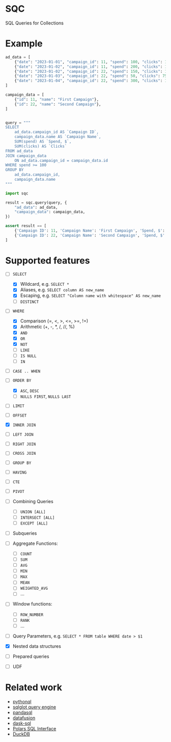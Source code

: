 # SQC

SQL Queries for Collections

# Example

```python
ad_data = [
    {"date": "2023-01-01", "campaign_id": 11, "spend": 100, "clicks": 1000},
    {"date": "2023-01-02", "campaign_id": 11, "spend": 200, "clicks": 1500},
    {"date": "2023-01-02", "campaign_id": 22, "spend": 150, "clicks": 1100},
    {"date": "2023-01-03", "campaign_id": 22, "spend": 50, "clicks": 750},
    {"date": "2023-01-04", "campaign_id": 22, "spend": 300, "clicks": 1050},
]

campaign_data = [
    {"id": 11, "name": "First Campaign"},
    {"id": 22, "name": "Second Campaign"},
]


query = """
SELECT
    ad_data.campaign_id AS `Campaign ID`,
    campaign_data.name AS `Campaign Name`,
    SUM(spend) AS `Spend, $`,
    SUM(clicks) AS `Clicks`
FROM ad_data
JOIN campaign_data
    ON ad_data.campaign_id = campaign_data.id
WHERE spend >= 100
GROUP BY
    ad_data.campaign_id,
    campaign_data.name
"""

import sqc

result = sqc.query(query, {
    "ad_data": ad_data,
    "campaign_data": campaign_data,
})

assert result == [
    {'Campaign ID': 11, 'Campaign Name': 'First Campaign', 'Spend, $': 300, 'Clicks': 2500},
    {'Campaign ID': 22, 'Campaign Name': 'Second Campaign', 'Spend, $': 450, 'Clicks': 2150},
]
```

# Supported features

- [ ] `SELECT`
  - [x] Wildcard, e.g. `SELECT *`
  - [x] Aliases, e.g. `SELECT column AS new_name`
  - [x] Escaping, e.g. `SELECT "Column name with whitespace" AS new_name`
  - [ ] `DISTINCT`
- [ ] `WHERE`
  - [x] Comparison (=, <, >, <=, >=, !=)
  - [x] Arithmetic (+, -, *, /, //, %)
  - [x] `AND`
  - [x] `OR`
  - [x] `NOT`
  - [ ] `LIKE`
  - [ ] `IS NULL`
  - [ ] `IN`
- [ ] `CASE .. WHEN`
- [ ] `ORDER BY`
    - [x] `ASC`, `DESC`
    - [ ] `NULLS FIRST`, `NULLS LAST`
- [ ] `LIMIT`
- [ ] `OFFSET`
- [x] `INNER JOIN`
- [ ] `LEFT JOIN`
- [ ] `RIGHT JOIN`
- [ ] `CROSS JOIN`
- [ ] `GROUP BY`
- [ ] `HAVING`
- [ ] `CTE`
- [ ] `PIVOT`
- [ ] Combining Queries
  - [ ] `UNION [ALL]`
  - [ ] `INTERSECT [ALL]`
  - [ ] `EXCEPT [ALL]`
- [ ] Subqueries
- [ ] Aggregate Functions:
  - [ ] `COUNT`
  - [ ] `SUM`
  - [ ] `AVG`
  - [ ] `MIN`
  - [ ] `MAX`
  - [ ] `MEAN`
  - [ ] `WEIGHTED_AVG`
  - [ ] ...
- [ ] Window functions:
  - [ ] `ROW_NUMBER`
  - [ ] `RANK`
  - [ ] ...
- [ ] Query Parameters, e.g. `SELECT * FROM table WHERE date > $1`
- [x] Nested data structures
- [ ] Prepared queries
- [ ] UDF


# Related work

- [pythonql](https://github.com/pythonql/pythonql)
- [sqlglot query engine](https://github.com/tobymao/sqlglot#sql-execution)
- [pandasql](https://github.com/yhat/pandasql/)
- [datafusion](https://github.com/apache/datafusion-python)
- [dask-sql](https://github.com/dask-contrib/dask-sql)
- [Polars SQL Interface](https://docs.pola.rs/api/python/stable/reference/sql/index.html)
- [DuckDB](https://github.com/duckdb/duckdb)
